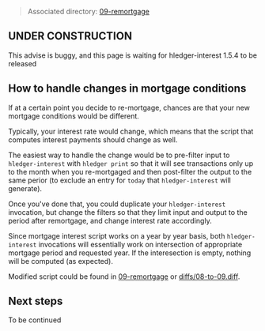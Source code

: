 > Associated directory:
> [09-remortgage](../tree/master/09-remortgage)

## UNDER CONSTRUCTION

This advise is buggy, and this page is waiting for hledger-interest 1.5.4 to be released

## How to handle changes in mortgage conditions

If at a certain point you decide to re-mortgage, chances are that your new mortgage conditions would be different.

Typically, your interest rate would change, which means that the script that computes interest payments should change as well.

The easiest way to handle the change would be to pre-filter input to `hledger-interest` with `hledger print` so that it will see transactions only up to the month when you re-mortgaged and then post-filter the output to the same perior (to exclude an entry for `today` that `hledger-interest` will generate).

Once you've done that, you could duplicate your `hledger-interest` invocation, but change the filters so that
they limit input and output to the period after remortgage, and change interest rate accordingly.

Since mortgage interest script works on a year by year basis, both `hledger-interest` invocations will essentially work on intersection of appropriate mortgage period and requested year. If the interesection is empty, nothing will be computed (as expected).

Modified script could be found in [09-remortgage](../tree/master/09-remortgage) or [diffs/08-to-09.diff](../tree/master/diffs/08-to-09.diff).

## Next steps

To be continued
